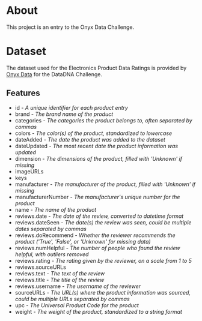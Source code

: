 <h1>About</h1>
This project is an entry to the Onyx Data Challenge.
<h1>Dataset</h1>
The dataset used for the Electronics Product Data Ratings is provided by <a href='https://www.linkedin.com/company/onyxdata/'>Onyx Data</a> for the DataDNA Challenge.
<h2>Features</h2>
  <ul>
    <li>id - <i>A unique identifier for each product entry</i></li>
    <li>brand - <i>The brand name of the product</i></li>
    <li>categories - <i>The categories the product belongs to, often separated by commas</i></li>
    <li>colors - <i>The color(s) of the product, standardized to lowercase</i></li>
    <li>dateAdded - <i>The date the product was added to the dataset</i></li>
    <li>dateUpdated - <i>The most recent date the product information was updated</i></li>
    <li>dimension - <i>The dimensions of the product, filled with 'Unknown' if missing</i></li>
    <li>imageURLs</li>
    <li>keys</li>
    <li>manufacturer - <i>The manufacturer of the product, filled with 'Unknown' if missing</i></li>
    <li>manufacturerNumber - <i>The manufacturer's unique number for the product</i></li>
    <li>name - <i>The name of the product</i></li>
    <li>reviews.date - <i>The date of the review, converted to datetime format</i></li>
    <li>reviews.dateSeen - <i>The date(s) the review was seen, could be multiple dates separated by commas</i></li>
    <li>reviews.doRecommend - <i>Whether the reviewer recommends the product ('True', 'False', or 'Unknown' for missing data)</i></li>
    <li>reviews.numHelpful - <i>The number of people who found the review helpful, with outliers removed</i></li>
    <li>reviews.rating - <i>The rating given by the reviewer, on a scale from 1 to 5</i></li>
    <li>reviews.sourceURLs</li>
    <li>reviews.text - <i>The text of the review</i></li>
    <li>reviews.title - <i>The title of the review</i></li>
    <li>reviews.username - <i>The username of the reviewer</i></li>
    <li>sourceURLs - <i>The URL(s) where the product information was sourced, could be multiple URLs separated by commas</i></li>
    <li>upc - <i>The Universal Product Code for the product</i></li>
    <li>weight - <i>The weight of the product, standardized to a string format</i></li>  
  </ul>
